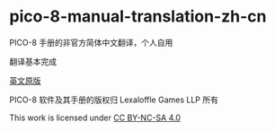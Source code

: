 # pico-8-manual-translation-zh-cn
PICO-8 手册的非官方简体中文翻译，个人自用

翻译基本完成

[英文原版](https://www.lexaloffle.com/dl/docs/pico-8_manual.html)

PICO-8 软件及其手册的版权归 Lexaloffle Games LLP 所有

This work is licensed under [CC BY-NC-SA 4.0](http://creativecommons.org/licenses/by-nc-sa/4.0/?ref=chooser-v1)
